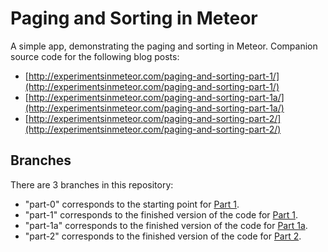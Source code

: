 # Paging and Sorting in Meteor

A simple app, demonstrating the paging and sorting in Meteor.  Companion source code for the following blog posts: 

- [http://experimentsinmeteor.com/paging-and-sorting-part-1/](http://experimentsinmeteor.com/paging-and-sorting-part-1/)
- [http://experimentsinmeteor.com/paging-and-sorting-part-1a/](http://experimentsinmeteor.com/paging-and-sorting-part-1a/)
- [http://experimentsinmeteor.com/paging-and-sorting-part-2/](http://experimentsinmeteor.com/paging-and-sorting-part-2/)

## Branches

There are 3 branches in this repository:

- "part-0" corresponds to the starting point for [Part 1](http://experimentsinmeteor.com/paging-and-sorting-part-1/).
- "part-1" corresponds to the finished version of the code for [Part 1](http://experimentsinmeteor.com/paging-and-sorting-part-1/).
- "part-1a" corresponds to the finished version of the code for [Part 1a](http://experimentsinmeteor.com/paging-and-sorting-part-1a/).
- "part-2" corresponds to the finished version of the code for [Part 2](http://experimentsinmeteor.com/paging-and-sorting-part-2/).